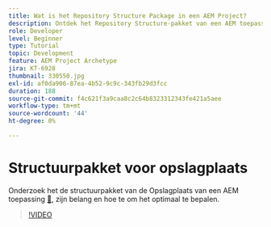 ```yaml
---
title: Wat is het Repository Structure Package in een AEM Project?
description: Ontdek het Repository Structure-pakket van een AEM toepassing, het belang ervan en de manier waarop u het op de juiste manier kunt definiëren.
role: Developer
level: Beginner
type: Tutorial
topic: Development
feature: AEM Project Archetype
jira: KT-6928
thumbnail: 330550.jpg
exl-id: af0da906-87ea-4b52-9c9c-343fb29d3fcc
duration: 188
source-git-commit: f4c621f3a9caa8c2c64b8323312343fe421a5aee
workflow-type: tm+mt
source-wordcount: '44'
ht-degree: 0%

---
```


# Structuurpakket voor opslagplaats

Onderzoek het de structuurpakket van de Opslagplaats van een AEM toepassing [&#128279;](https://experienceleague.adobe.com/docs/experience-manager-cloud-service/implementing/developing/repository-structure-package.html), zijn belang en hoe te om het optimaal te bepalen.

>[!VIDEO](https://video.tv.adobe.com/v/330550?quality=12&learn=on)

